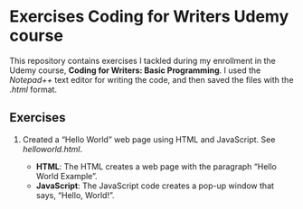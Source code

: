 # Exercises Coding for Writers Udemy course
This repository contains exercises I tackled during my enrollment in the Udemy course, **Coding for Writers: Basic Programming**. I used the *Notepad++* text editor for writing the code, and then saved the files with the *.html* format. 
## Exercises
1. Created a “Hello World” web page using HTML and JavaScript. See *helloworld.html*.
   
   * **HTML**: The HTML creates a web page with the paragraph “Hello World Example”.
   * **JavaScript**: The JavaScript code creates a pop-up window that says, “Hello, World!”.
